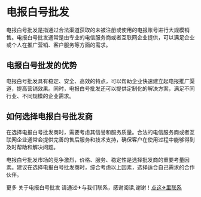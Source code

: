# 电报白号批发

电报白号批发是指通过合法渠道获取的未被注册或使用的电报账号进行大规模销售。电报白号批发通常是由专业的电信服务商或者互联网企业提供，可以满足企业或个人在推广营销、客户服务等方面的需求。

## 电报白号批发的优势

电报白号批发具有稳定、安全、高效的特点，可以帮助企业快速建立起电报推广渠道，提高营销效果。同时，电报白号批发还可以提供定制化的解决方案，满足不同行业、不同规模的企业需求。

## 如何选择电报白号批发商

在选择电报白号批发商时，需要考虑其信誉和服务质量。合法的电信服务商或者互联网企业通常会提供完善的售后服务和技术支持，确保客户在使用过程中能够得到及时帮助和解决问题。

电报白号批发市场的竞争激烈，价格、服务、稳定性是选择批发商的重要考量因素。建议在选择电报白号批发商时，综合考虑以上因素，选择适合自己需求的合作伙伴。

更多 关于电报白号批发 请通过✈与我们联系，感谢阅读,谢谢！[点这✈里联系](https://www.k02.cc)